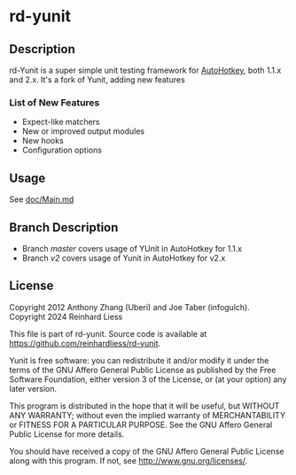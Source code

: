 # rd-yunit

## Description

rd-Yunit is a super simple unit testing framework for [AutoHotkey](http://www.autohotkey.com/), both 1.1.x and 2.x.
It's a fork of Yunit, adding new features

### List of New Features

- Expect-like matchers
- New or improved output modules
- New hooks
- Configuration options

## Usage

See [doc/Main.md](doc/Main.md)

## Branch Description

- Branch *master* covers usage of YUnit in AutoHotkey for 1.1.x
- Branch *v2* covers usage of Yunit in AutoHotkey for v2.x

## License

Copyright 2012 Anthony Zhang (Uberi) and Joe Taber (infogulch).  
Copyright 2024 Reinhard Liess

This file is part of rd-yunit. Source code is available at <https://github.com/reinhardliess/rd-yunit>.

Yunit is free software: you can redistribute it and/or modify
it under the terms of the GNU Affero General Public License as published by
the Free Software Foundation, either version 3 of the License, or
(at your option) any later version.

This program is distributed in the hope that it will be useful,
but WITHOUT ANY WARRANTY; without even the implied warranty of
MERCHANTABILITY or FITNESS FOR A PARTICULAR PURPOSE.  See the
GNU Affero General Public License for more details.

You should have received a copy of the GNU Affero General Public License
along with this program.  If not, see <http://www.gnu.org/licenses/>.
